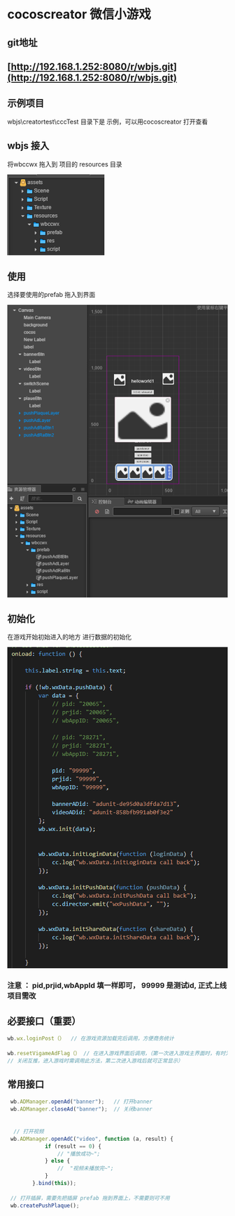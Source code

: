 # cocoscreator 微信小游戏

## git地址

## [http://192.168.1.252:8080/r/wbjs.git](http://192.168.1.252:8080/r/wbjs.git)

## 示例项目

wbjs\creatortest\cccTest 目录下是 示例，可以用cocoscreator 打开查看

## wbjs 接入

将wbccwx 拖入到 项目的 resources 目录

![main](../.gitbook/assets/wbjsccc1.png)

## 使用

选择要使用的prefab 拖入到界面

![main](../.gitbook/assets/wbjsccc2.png)

## 初始化

在游戏开始初始进入的地方 进行数据的初始化

![main](../.gitbook/assets/wbjsccc3.png)

### 注意 ： pid,prjid,wbAppId 填一样即可， 99999 是测试id, 正式上线项目需改

## 必要接口（重要）

```javascript
wb.wx.loginPost（）  // 在游戏资源加载完后调用，方便商务统计

wb.resetVigameAdFlag（） // 在进入游戏界面后调用，（第一次进入游戏主界面时，有时为了应对审核，需要
// 关闭互推，进入游戏时需调用此方法，第二次进入游戏后就可正常显示）
```

## 常用接口

```javascript
 wb.ADManager.openAd("banner");   // 打开banner
 wb.ADManager.closeAd("banner");  // 关闭banner


  // 打开视频
 wb.ADManager.openAdC("video", function (a, result) {
            if (result == 0) {
                // "播放成功~";
            } else {
                //  "视频未播放完~";
            }
        }.bind(this));

 // 打开插屏，需要先把插屏 prefab 拖到界面上，不需要则可不用
 wb.createPushPlaque();
```

